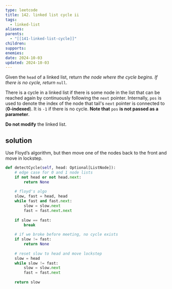 ```yaml
---
type: leetcode
title: 142. linked list cycle ii
tags:
  - linked-list
aliases: 
parents:
  - "[[141-linked-list-cycle]]"
children: 
supports: 
enemies: 
date: 2024-10-03
updated: 2024-10-03
---
```


Given the `head` of a linked list, return _the node where the cycle begins. If there is no cycle, return_ `null`.

There is a cycle in a linked list if there is some node in the list that can be reached again by continuously following the `next` pointer. Internally, `pos` is used to denote the index of the node that tail's `next` pointer is connected to (**0-indexed**). It is `-1` if there is no cycle. **Note that** `pos` **is not passed as a parameter**.

**Do not modify** the linked list.

## solution

Use Floyd’s algorithm, but then move one of the nodes back to the front and move in lockstep.

```python
def detectCycle(self, head: Optional[ListNode]):  
	# edge case for 0 and 1 node lists  
	if not head or not head.next:  
		return None  
	
	# floyd's algo  
	slow, fast = head, head  
	while fast and fast.next:  
		slow = slow.next  
		fast = fast.next.next  
	
	if slow == fast:  
		break  
	
	# if we broke before meeting, no cycle exists   
	if slow != fast:  
		return None  
	
	# reset slow to head and move lockstep  
	slow = head  
	while slow != fast:  
		slow = slow.next  
		fast = fast.next  
	
	return slow
```
